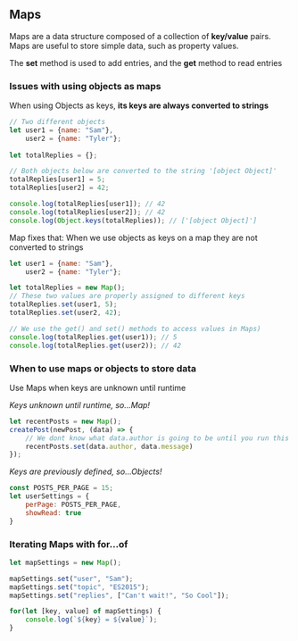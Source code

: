 ## Maps
Maps are a data structure composed of a collection of **key/value** pairs. 
Maps are useful to store simple data, such as property values.

The **set** method is used to add entries, and the **get** method to read entries

### Issues with using objects as maps
When using Objects as keys, **its keys are always converted to strings**

```js
// Two different objects
let user1 = {name: "Sam"},
	user2 = {name: "Tyler"};
	
let totalReplies = {};

// Both objects below are converted to the string '[object Object]'
totalReplies[user1] = 5;
totalReplies[user2] = 42;

console.log(totalReplies[user1]); // 42
console.log(totalReplies[user2]); // 42
console.log(Object.keys(totalReplies)); // ['[object Object]']
```

Map fixes that:
When we use objects as keys on a map they are not converted to strings

```js
let user1 = {name: "Sam"},
 	user2 = {name: "Tyler"};

let totalReplies = new Map();
// These two values are properly assigned to different keys
totalReplies.set(user1, 5);
totalReplies.set(user2, 42);

// We use the get() and set() methods to access values in Maps)
console.log(totalReplies.get(user1)); // 5
console.log(totalReplies.get(user2)); // 42
```

### When to use maps or objects to store data
Use Maps when keys are unknown until runtime

*Keys unknown until runtime, so...Map!*
```js
let recentPosts = new Map();
createPost(newPost, (data) => {
	// We dont know what data.author is going to be until you run this code
	recentPosts.set(data.author, data.message)
});
```

*Keys are previously defined, so...Objects!*
```js
const POSTS_PER_PAGE = 15;
let userSettings = {
	perPage: POSTS_PER_PAGE,
	showRead: true
}
```

### Iterating Maps with for...of
```js
let mapSettings = new Map();

mapSettings.set("user", "Sam");
mapSettings.set("topic", "ES2015");
mapSettings.set("replies", ["Can't wait!", "So Cool"]);

for(let [key, value] of mapSettings) {
	console.log(`${key} = ${value}`);
}
```